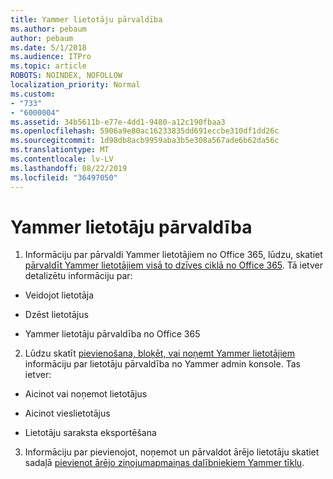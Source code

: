 ```yaml
---
title: Yammer lietotāju pārvaldība
ms.author: pebaum
author: pebaum
ms.date: 5/1/2018
ms.audience: ITPro
ms.topic: article
ROBOTS: NOINDEX, NOFOLLOW
localization_priority: Normal
ms.custom:
- "733"
- "6000004"
ms.assetid: 34b5611b-e77e-4dd1-9480-a12c190fbaa3
ms.openlocfilehash: 5906a9e80ac16233835dd691eccbe310df1dd26c
ms.sourcegitcommit: 1d98db8acb9959aba3b5e308a567ade6b62da56c
ms.translationtype: MT
ms.contentlocale: lv-LV
ms.lasthandoff: 08/22/2019
ms.locfileid: "36497050"
---
```

# <a name="managing-yammer-users"></a>Yammer lietotāju pārvaldība

1. Informāciju par pārvaldi Yammer lietotājiem no Office 365, lūdzu, skatiet [pārvaldīt Yammer lietotājiem visā to dzīves ciklā no Office 365](https://support.office.com/article/6c4c8fff-6444-404a-bffc-f9da0bcc3039). Tā ietver detalizētu informāciju par:

  - Veidojot lietotāja

  - Dzēst lietotājus

  - Yammer lietotāju pārvaldība no Office 365

2. Lūdzu skatīt [pievienošana, bloķēt, vai noņemt Yammer lietotājiem](http://alchemyportal.azurewebsites.net/Rule/ManageYammer%20users%20across%20their%20lifecycle%20from%20Office%20365) informāciju par lietotāju pārvaldība no Yammer admin konsole. Tas ietver:

  - Aicinot vai noņemot lietotājus

  - Aicinot vieslietotājus

  - Lietotāju saraksta eksportēšana

3. Informāciju par pievienojot, noņemot un pārvaldot ārējo lietotāju skatiet sadaļā [pievienot ārējo ziņojumapmaiņas dalībniekiem Yammer tīklu](https://support.office.com/article/423653bb-86b2-4eac-9d7e-dca121f7c16c).
